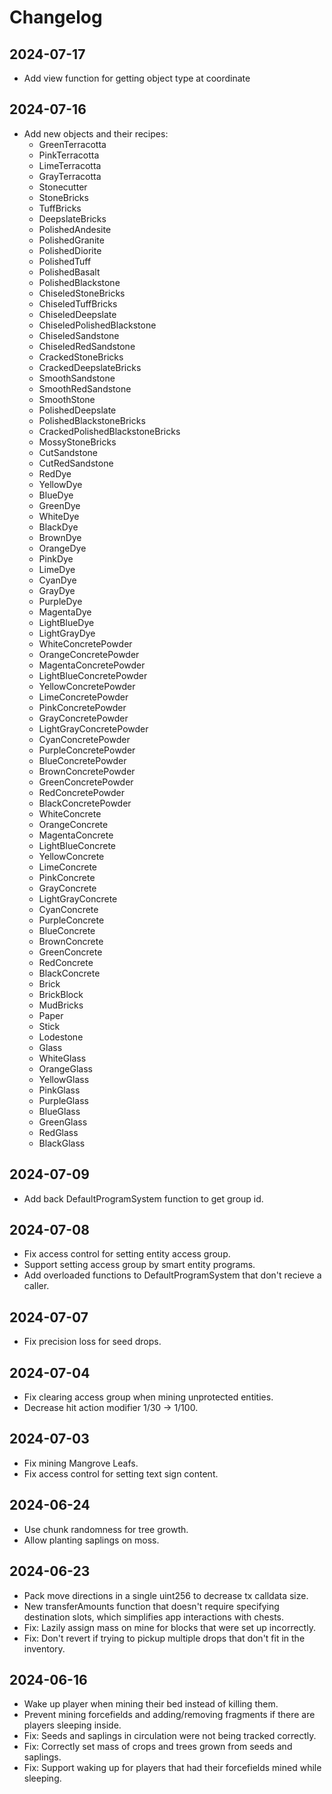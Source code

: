 # Changelog

## 2024-07-17
- Add view function for getting object type at coordinate

## 2024-07-16

- Add new objects and their recipes:
  - GreenTerracotta
  - PinkTerracotta
  - LimeTerracotta
  - GrayTerracotta
  - Stonecutter
  - StoneBricks
  - TuffBricks
  - DeepslateBricks
  - PolishedAndesite
  - PolishedGranite
  - PolishedDiorite
  - PolishedTuff
  - PolishedBasalt
  - PolishedBlackstone
  - ChiseledStoneBricks
  - ChiseledTuffBricks
  - ChiseledDeepslate
  - ChiseledPolishedBlackstone
  - ChiseledSandstone
  - ChiseledRedSandstone
  - CrackedStoneBricks
  - CrackedDeepslateBricks
  - SmoothSandstone
  - SmoothRedSandstone
  - SmoothStone
  - PolishedDeepslate
  - PolishedBlackstoneBricks
  - CrackedPolishedBlackstoneBricks
  - MossyStoneBricks
  - CutSandstone
  - CutRedSandstone
  - RedDye
  - YellowDye
  - BlueDye
  - GreenDye
  - WhiteDye
  - BlackDye
  - BrownDye
  - OrangeDye
  - PinkDye
  - LimeDye
  - CyanDye
  - GrayDye
  - PurpleDye
  - MagentaDye
  - LightBlueDye
  - LightGrayDye
  - WhiteConcretePowder
  - OrangeConcretePowder
  - MagentaConcretePowder
  - LightBlueConcretePowder
  - YellowConcretePowder
  - LimeConcretePowder
  - PinkConcretePowder
  - GrayConcretePowder
  - LightGrayConcretePowder
  - CyanConcretePowder
  - PurpleConcretePowder
  - BlueConcretePowder
  - BrownConcretePowder
  - GreenConcretePowder
  - RedConcretePowder
  - BlackConcretePowder
  - WhiteConcrete
  - OrangeConcrete
  - MagentaConcrete
  - LightBlueConcrete
  - YellowConcrete
  - LimeConcrete
  - PinkConcrete
  - GrayConcrete
  - LightGrayConcrete
  - CyanConcrete
  - PurpleConcrete
  - BlueConcrete
  - BrownConcrete
  - GreenConcrete
  - RedConcrete
  - BlackConcrete
  - Brick
  - BrickBlock
  - MudBricks
  - Paper
  - Stick
  - Lodestone
  - Glass
  - WhiteGlass
  - OrangeGlass
  - YellowGlass
  - PinkGlass
  - PurpleGlass
  - BlueGlass
  - GreenGlass
  - RedGlass
  - BlackGlass

## 2024-07-09

- Add back DefaultProgramSystem function to get group id.

## 2024-07-08

- Fix access control for setting entity access group.
- Support setting access group by smart entity programs.
- Add overloaded functions to DefaultProgramSystem that don't recieve a caller.

## 2024-07-07

- Fix precision loss for seed drops.

## 2024-07-04

- Fix clearing access group when mining unprotected entities.
- Decrease hit action modifier 1/30 -> 1/100.

## 2024-07-03

- Fix mining Mangrove Leafs.
- Fix access control for setting text sign content.

## 2024-06-24

- Use chunk randomness for tree growth.
- Allow planting saplings on moss.

## 2024-06-23

- Pack move directions in a single uint256 to decrease tx calldata size.
- New transferAmounts function that doesn't require specifying destination slots, which simplifies app interactions with chests.
- Fix: Lazily assign mass on mine for blocks that were set up incorrectly.
- Fix: Don't revert if trying to pickup multiple drops that don't fit in the inventory.

## 2024-06-16

- Wake up player when mining their bed instead of killing them.
- Prevent mining forcefields and adding/removing fragments if there are players sleeping inside.
- Fix: Seeds and saplings in circulation were not being tracked correctly.
- Fix: Correctly set mass of crops and trees grown from seeds and saplings.
- Fix: Support waking up for players that had their forcefields mined while sleeping.

